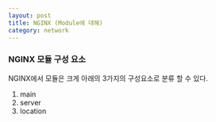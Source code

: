 ```yaml
---
layout: post
title: NGINX (Module에 대해)
category: network
---
```


### NGINX 모듈 구성 요소

NGINX에서 모듈은 크게 아래의 3가지의 구성요소로 분류 할 수 있다.

1. main
2. server
3. location
